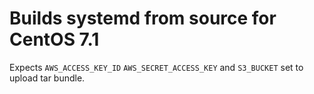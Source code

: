 # Builds systemd from source for CentOS 7.1

Expects `AWS_ACCESS_KEY_ID` `AWS_SECRET_ACCESS_KEY` and `S3_BUCKET` set to upload tar bundle.

